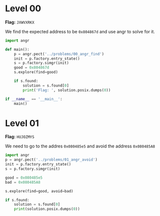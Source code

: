 # Level 00

**Flag:** `JXWVXRKX`

We find the expected address to be `0x804867d` and use angr to solve for it.

```py
import angr

def main():
    p = angr.pect('../problems/00_angr_find')
    init = p.factory.entry_state()
    s = p.factory.simgr(init)
    good = 0x804867d
    s.explore(find=good)

    if s.found:
        solution = s.found[0]
        print('Flag: ', solution.posix.dumps(0))

if __name__ == '__main__':
    main()
```

# Level 01

**Flag:** `HUJOZMYS`

We need to go to the addres `0x080485e5` and avoid the address `0x080485A8`

```py
import angr
p = angr.pect('../problems/01_angr_avoid')
init = p.factory.entry_state()
s = p.factory.simgr(init)

good = 0x080485e5
bad = 0x080485A8

s.explore(find=good, avoid=bad)

if s.found:
    solution = s.found[0]
    print(solution.posix.dumps(0))
```
